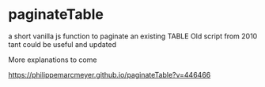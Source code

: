 # paginateTable
a short vanilla js function to paginate an existing TABLE
Old script from 2010 tant could be useful and updated

More explanations to come

https://philippemarcmeyer.github.io/paginateTable?v=446466
